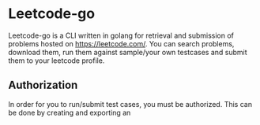 # Leetcode-go

Leetcode-go is a CLI written in golang for retrieval and submission of problems hosted on https://leetcode.com/. You can search problems, download them, run them against sample/your own testcases and submit them to your leetcode profile.


## Authorization 

In order for you to run/submit test cases, you must be authorized. This can be done by creating and exporting an

